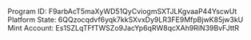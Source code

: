 Program ID: F9arbAcT5maXyWD51QyCviogmSXTJLKgvaaP44YscwUt
Platform State: 6QQzocqdvf6yqk7kkSXvxDy9LR3FE9MfpBjwK85jw3kU
Mint Account: Es1SZLqTFfTWSZo9JacYp6qRW8qcXAh9RiN39BvFJttR